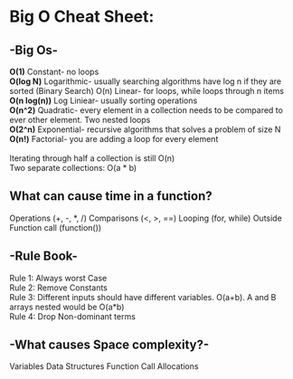 # Big O Cheat Sheet:

## -Big Os-

<strong>O(1)</strong> Constant- no loops<br>
<strong>O(log N)</strong> Logarithmic- usually searching algorithms have log n if they are sorted (Binary Search) O(n) Linear- for loops, while loops through n items<br>
<strong>O(n log(n))</strong> Log Liniear- usually sorting operations<br>
<strong>O(n^2)</strong> Quadratic- every element in a collection needs to be compared to ever other element. Two nested loops<br>
<strong>O(2^n)</strong> Exponential- recursive algorithms that solves a problem of size N<br>
<strong>O(n!)</strong> Factorial- you are adding a loop for every element<br><br>
Iterating through half a collection is still O(n)<br>
Two separate collections: O(a \* b)

## What can cause time in a function?

Operations (+, -, \*, /) Comparisons (<, >, ==)
Looping (for, while)
Outside Function call (function())

## -Rule Book-

Rule 1: Always worst Case <br>
Rule 2: Remove Constants <br>
Rule 3: Different inputs should have different variables. O(a+b).
A and B arrays nested would be O(a\*b)<br>
Rule 4: Drop Non-dominant terms

## -What causes Space complexity?-

Variables
Data Structures Function Call Allocations
